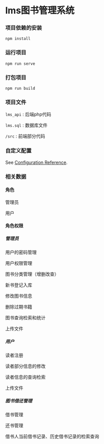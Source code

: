 # lms图书管理系统

### 项目依赖的安装

```
npm install
```

### 运行项目

```
npm run serve
```

### 打包项目

```
npm run build
```

### 项目文件

`lms_api` : 后端php代码

`lms.sql` : 数据库文件

`/src` : 前端部分代码

### 自定义配置

See [Configuration Reference](https://cli.vuejs.org/config/).

### 相关数据

#### 角色

管理员

用户

#### 角色权限

##### 管理员

用户的密码管理

用户权限管理

图书分类管理（增删改查）

新书登记入库

修改图书信息

删除过期书籍

图书查询检索和统计

上传文件

##### 用户

读者注册

读者部分信息的修改

读者信息的查询检索

上传文件

##### 图书借还管理

借书管理

还书管理

借书人当前借书记录、历史借书记录的检索查询
